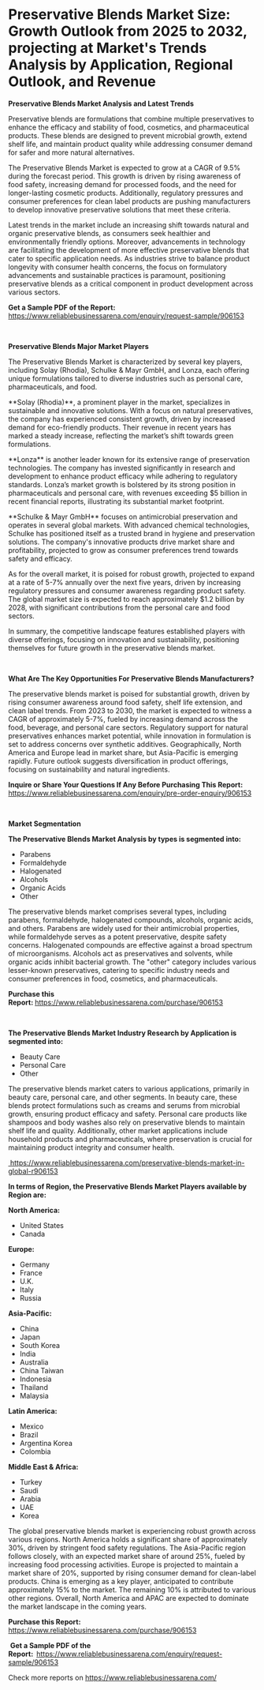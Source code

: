 <p><h1>Preservative Blends Market Size: Growth Outlook from 2025 to 2032, projecting at Market's Trends Analysis by Application, Regional Outlook, and Revenue</h1></p><p><strong>Preservative Blends Market Analysis and Latest Trends</strong></p>
<p><p>Preservative blends are formulations that combine multiple preservatives to enhance the efficacy and stability of food, cosmetics, and pharmaceutical products. These blends are designed to prevent microbial growth, extend shelf life, and maintain product quality while addressing consumer demand for safer and more natural alternatives. </p><p>The Preservative Blends Market is expected to grow at a CAGR of 9.5% during the forecast period. This growth is driven by rising awareness of food safety, increasing demand for processed foods, and the need for longer-lasting cosmetic products. Additionally, regulatory pressures and consumer preferences for clean label products are pushing manufacturers to develop innovative preservative solutions that meet these criteria.</p><p>Latest trends in the market include an increasing shift towards natural and organic preservative blends, as consumers seek healthier and environmentally friendly options. Moreover, advancements in technology are facilitating the development of more effective preservative blends that cater to specific application needs. As industries strive to balance product longevity with consumer health concerns, the focus on formulatory advancements and sustainable practices is paramount, positioning preservative blends as a critical component in product development across various sectors.</p></p>
<p><strong>Get a Sample PDF of the Report:&nbsp;</strong> <a href="https://www.reliablebusinessarena.com/enquiry/request-sample/906153?utm_campaign=3041&utm_medium=2&utm_source=Github&utm_content=ia&utm_term=21032025&utm_id=preservative-blends">https://www.reliablebusinessarena.com/enquiry/request-sample/906153</a></p>
<p>&nbsp;</p>
<p><strong>Preservative Blends Major Market Players</strong></p>
<p><p>The Preservative Blends Market is characterized by several key players, including Solay (Rhodia), Schulke & Mayr GmbH, and Lonza, each offering unique formulations tailored to diverse industries such as personal care, pharmaceuticals, and food. </p><p>**Solay (Rhodia)**, a prominent player in the market, specializes in sustainable and innovative solutions. With a focus on natural preservatives, the company has experienced consistent growth, driven by increased demand for eco-friendly products. Their revenue in recent years has marked a steady increase, reflecting the market’s shift towards green formulations.</p><p>**Lonza** is another leader known for its extensive range of preservation technologies. The company has invested significantly in research and development to enhance product efficacy while adhering to regulatory standards. Lonza’s market growth is bolstered by its strong position in pharmaceuticals and personal care, with revenues exceeding $5 billion in recent financial reports, illustrating its substantial market footprint.</p><p>**Schulke & Mayr GmbH** focuses on antimicrobial preservation and operates in several global markets. With advanced chemical technologies, Schulke has positioned itself as a trusted brand in hygiene and preservation solutions. The company's innovative products drive market share and profitability, projected to grow as consumer preferences trend towards safety and efficacy.</p><p>As for the overall market, it is poised for robust growth, projected to expand at a rate of 5-7% annually over the next five years, driven by increasing regulatory pressures and consumer awareness regarding product safety. The global market size is expected to reach approximately $1.2 billion by 2028, with significant contributions from the personal care and food sectors.</p><p>In summary, the competitive landscape features established players with diverse offerings, focusing on innovation and sustainability, positioning themselves for future growth in the preservative blends market.</p></p>
<p>&nbsp;</p>
<p><strong>What Are The Key Opportunities For Preservative Blends Manufacturers?</strong></p>
<p><p>The preservative blends market is poised for substantial growth, driven by rising consumer awareness around food safety, shelf life extension, and clean label trends. From 2023 to 2030, the market is expected to witness a CAGR of approximately 5-7%, fueled by increasing demand across the food, beverage, and personal care sectors. Regulatory support for natural preservatives enhances market potential, while innovation in formulation is set to address concerns over synthetic additives. Geographically, North America and Europe lead in market share, but Asia-Pacific is emerging rapidly. Future outlook suggests diversification in product offerings, focusing on sustainability and natural ingredients.</p></p>
<p><strong>Inquire or Share Your Questions If Any Before Purchasing This Report:</strong> <a href="https://www.reliablebusinessarena.com/enquiry/pre-order-enquiry/906153?utm_campaign=3041&utm_medium=2&utm_source=Github&utm_content=ia&utm_term=21032025&utm_id=preservative-blends">https://www.reliablebusinessarena.com/enquiry/pre-order-enquiry/906153</a></p>
<p>&nbsp;</p>
<p><strong>Market Segmentation</strong></p>
<p><strong>The Preservative Blends Market Analysis by types is segmented into:</strong></p>
<p><ul><li>Parabens</li><li>Formaldehyde</li><li>Halogenated</li><li>Alcohols</li><li>Organic Acids</li><li>Other</li></ul></p>
<p><p>The preservative blends market comprises several types, including parabens, formaldehyde, halogenated compounds, alcohols, organic acids, and others. Parabens are widely used for their antimicrobial properties, while formaldehyde serves as a potent preservative, despite safety concerns. Halogenated compounds are effective against a broad spectrum of microorganisms. Alcohols act as preservatives and solvents, while organic acids inhibit bacterial growth. The "other" category includes various lesser-known preservatives, catering to specific industry needs and consumer preferences in food, cosmetics, and pharmaceuticals.</p></p>
<p><strong>Purchase this Report:&nbsp;</strong><a href="https://www.reliablebusinessarena.com/purchase/906153?utm_campaign=3041&utm_medium=2&utm_source=Github&utm_content=ia&utm_term=21032025&utm_id=preservative-blends">https://www.reliablebusinessarena.com/purchase/906153</a></p>
<p>&nbsp;</p>
<p><strong>The Preservative Blends Market Industry Research by Application is segmented into:</strong></p>
<p><ul><li>Beauty Care</li><li>Personal Care</li><li>Other</li></ul></p>
<p><p>The preservative blends market caters to various applications, primarily in beauty care, personal care, and other segments. In beauty care, these blends protect formulations such as creams and serums from microbial growth, ensuring product efficacy and safety. Personal care products like shampoos and body washes also rely on preservative blends to maintain shelf life and quality. Additionally, other market applications include household products and pharmaceuticals, where preservation is crucial for maintaining product integrity and consumer health.</p></p>
<p><a href="https://www.reliablebusinessarena.com/preservative-blends-market-in-global-r906153?utm_campaign=3041&utm_medium=2&utm_source=Github&utm_content=ia&utm_term=21032025&utm_id=preservative-blends">&nbsp;https://www.reliablebusinessarena.com/preservative-blends-market-in-global-r906153</a></p>
<p><strong>In terms of Region, the Preservative Blends Market Players available by Region are:</strong></p>
<p>
    <p> <strong> North America: </strong>
        <ul>
            <li>United States</li>
            <li>Canada</li>
        </ul>
        </p> 
    <p> <strong> Europe: </strong>
        <ul>
            <li>Germany</li>
            <li>France</li>
            <li>U.K.</li>
            <li>Italy</li>
            <li>Russia</li>
        </ul>
        </p> 
    <p> <strong> Asia-Pacific: </strong>
        <ul>
            <li>China</li>
            <li>Japan</li>
            <li>South Korea</li>
            <li>India</li>
            <li>Australia</li>
            <li>China Taiwan</li>
            <li>Indonesia</li>
            <li>Thailand</li>
            <li>Malaysia</li>
        </ul>
        </p> 
    <p> <strong> Latin America: </strong>
        <ul>
            <li>Mexico</li>
            <li>Brazil</li>
            <li>Argentina Korea</li>
            <li>Colombia</li>
        </ul>
        </p> 
    <p> <strong> Middle East & Africa: </strong>
        <ul>
            <li>Turkey</li>
            <li>Saudi</li>
            <li>Arabia</li>
            <li>UAE</li>
            <li>Korea</li>
        </ul>
    </p>
    </p>
<p><p>The global preservative blends market is experiencing robust growth across various regions. North America holds a significant share of approximately 30%, driven by stringent food safety regulations. The Asia-Pacific region follows closely, with an expected market share of around 25%, fueled by increasing food processing activities. Europe is projected to maintain a market share of 20%, supported by rising consumer demand for clean-label products. China is emerging as a key player, anticipated to contribute approximately 15% to the market. The remaining 10% is attributed to various other regions. Overall, North America and APAC are expected to dominate the market landscape in the coming years.</p></p>
<p><strong>Purchase this Report: </strong><a href="https://www.reliablebusinessarena.com/purchase/906153?utm_campaign=3041&utm_medium=2&utm_source=Github&utm_content=ia&utm_term=21032025&utm_id=preservative-blends">https://www.reliablebusinessarena.com/purchase/906153</a></p>
<p>&nbsp;<strong>Get a Sample PDF of the Report:&nbsp;&nbsp;</strong><a href="https://www.reliablebusinessarena.com/enquiry/request-sample/906153?utm_campaign=3041&utm_medium=2&utm_source=Github&utm_content=ia&utm_term=21032025&utm_id=preservative-blends">https://www.reliablebusinessarena.com/enquiry/request-sample/906153</a></p>
<p><strong></strong></p>
<p>Check more reports on <a href="https://www.reliablebusinessarena.com/?utm_campaign=3041&utm_medium=2&utm_source=Github&utm_content=ia&utm_term=21032025&utm_id=preservative-blends">https://www.reliablebusinessarena.com/</a></p>